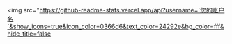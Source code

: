 
<img src="https://github-readme-stats.vercel.app/api?username=`您的账户名`&show_icons=true&icon_color=0366d6&text_color=24292e&bg_color=fff&hide_title=false

